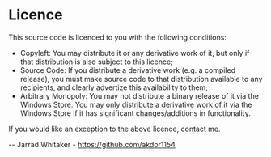 # Licence

This source code is licenced to you with the following conditions:
- Copyleft: You may distribute it or any derivative work of it, but only if that distribution is also subject to this licence;
- Source Code: If you distribute a derivative work (e.g. a compiled release), you must make source code to that distribution available to any recipients, and clearly advertize this availability to them;
- Arbitrary Monopoly: You may not distribute a binary release of it via the Windows Store. You may only distribute a derivative work of it via the Windows Store if it has significant changes/additions in functionality.

If you would like an exception to the above licence, contact me.

-- Jarrad Whitaker - https://github.com/akdor1154
